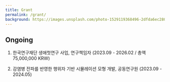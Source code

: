 ```yaml
---
title: Grant
permalink: /grant/
background: https://images.unsplash.com/photo-1529119368496-2dfda6ec2804?ixlib=rb-1.2.1&ixid=eyJhcHBfaWQiOjEyMDd9&auto=format&fit=crop&w=1000
---
```


## Ongoing
1.  한국연구재단 생애첫연구 사업, 연구책임자 (2023.09 - 2026.02 / 총액 75,000,000 KRW)

1.  감염병 전파를 반영한 행위자 기반 시뮬레이션 모형 개발, 공동연구원 (2023.09 - 2024.05)
